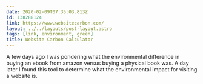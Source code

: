 ```yaml
---
date: 2020-02-09T07:35:03.813Z
id: 138288124
link: https://www.websitecarbon.com/
layout: ../../layouts/post-layout.astro
tags: [link, environment, green]
title: Website Carbon Calculator
---
```


A few days ago I was pondering what the environmental difference in buying an ebook from amazon versus buying a physical book was. A day later I found this tool to determine what the environmental impact for visiting a website is.

